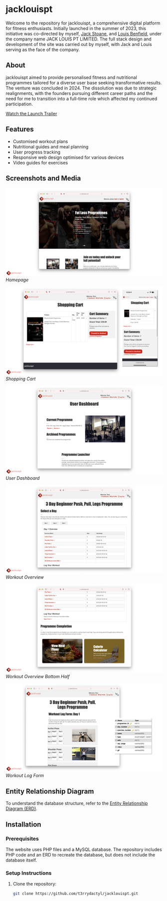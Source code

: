 # jacklouispt

Welcome to the repository for jacklouispt, a comprehensive digital platform for fitness enthusiasts. Initially launched in the summer of 2023, this initiative was co-directed by myself, [Jack Stoane](https://www.instagram.com/jackstoane/?hl=en-gb), and [Louis Benfield](https://www.instagram.com/louisbenfield_/), under the company name JACK LOUIS PT LIMITED. The full stack design and development of the site was carried out by myself, with Jack and Louis serving as the face of the company.

## About

jacklouispt aimed to provide personalised fitness and nutritional programmes tailored for a diverse user base seeking transformative results. The venture was concluded in 2024. The dissolution was due to strategic realignments, with the founders pursuing different career paths and the need for me to transition into a full-time role which affected my continued participation.

[Watch the Launch Trailer](https://youtu.be/kOp7Jo2p0lg)


## Features

- Customised workout plans
- Nutritional guides and meal planning
- User progress tracking
- Responsive web design optimised for various devices
- Video guides for exercises

## Screenshots and Media

![Homepage](https://github.com/T3rrydactyl/jacklouispt/blob/main/Website%20Presentation/Presentation%20Image%20Export/Presentation.010.jpeg?raw=true)
*Homepage*

![Shopping Cart](https://github.com/T3rrydactyl/jacklouispt/blob/main/Website%20Presentation/Presentation%20Image%20Export/Presentation.011.jpeg?raw=true)
*Shopping Cart*

![User Dashboard](https://github.com/T3rrydactyl/jacklouispt/blob/main/Website%20Presentation/Presentation%20Image%20Export/Presentation.013.jpeg?raw=true)
*User Dashboard*

![Workout Overview](https://github.com/T3rrydactyl/jacklouispt/blob/main/Website%20Presentation/Presentation%20Image%20Export/Presentation.014.jpeg?raw=true)
*Workout Overview*

![Workout Overview Bottom Half](https://github.com/T3rrydactyl/jacklouispt/blob/main/Website%20Presentation/Presentation%20Image%20Export/Presentation.016.jpeg?raw=true)
*Workout Overview Bottom Half*

![Workout Log](https://github.com/T3rrydactyl/jacklouispt/blob/main/Website%20Presentation/Presentation%20Image%20Export/Presentation.015.jpeg?raw=true)
*Workout Log Form*

## Entity Relationship Diagram

To understand the database structure, refer to the [Entity Relationship Diagram (ERD)](https://github.com/T3rrydactyl/jacklouispt/blob/main/Website%20Presentation/Presentation%20Image%20Export/Presentation.003.jpeg?raw=true).

## Installation

### Prerequisites

The website uses PHP files and a MySQL database. The repository includes PHP code and an ERD to recreate the database, but does not include the database itself.

### Setup Instructions

1. Clone the repository:
   ```bash
   git clone https://github.com/t3rrydactyl/jacklouispt.git
